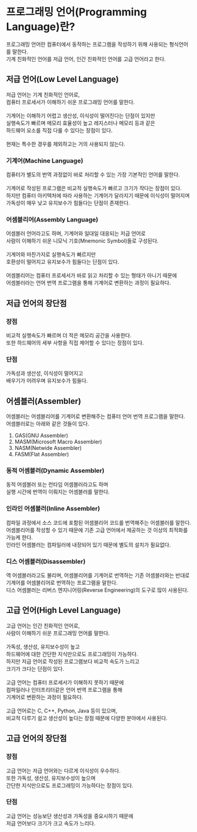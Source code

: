 # 프로그래밍 언어(Programming Language)란?
프로그래밍 언어란 컴퓨터에서 동작하는 프로그램을 작성하기 위해 사용되는 형식언어를 말한다.<br/>
기계 친화적인 언어를 저급 언어, 인간 친화적인 언어를 고급 언어라고 한다.
## 저급 언어(Low Level Language)
저급 언어는 기계 친화적인 언어로,<br/>
컴퓨터 프로세서가 이해하기 쉬운 프로그래밍 언어를 말한다.<br/>
<br/>
기계어는 이해하기 어렵고 생산성, 이식성이 떨어진다는 단점이 있지만<br/>
실행속도가 빠르며 메모리 효율성이 높고 레지스터나 메모리 등과 같은<br/>
하드웨어 요소를 직접 다룰 수 있다는 장점이 있다.<br/>
<br/>
현재는 특수한 경우를 제외하고는 거의 사용되지 않는다.

### 기계어(Machine Language)
컴퓨터가 별도의 번역 과정없이 바로 처리할 수 있는 가장 기본적인 언어를 말한다.
<br/>
<br/>
기계어로 작성된 프로그램은 비교적 실행속도가 빠르고 크기가 작다는 장점이 있다.<br/>
하지만 컴퓨터 아키텍처에 따라 사용하는 기계어가 달라지기 때문에 이식성이 떨어지며<br/>
가독성이 매우 낮고 유지보수가 힘들다는 단점이 존재한다.

### 어셈블리어(Assembly Language)
어셈블러 언어라고도 하며, 기계어와 일대일 대응되는 저급 언어로<br/>
사람이 이해하기 쉬운 니모닉 기호(Mnemonic Symbol)들로 구성된다.<br/>
<br/>
기계어와 마찬가지로 실행속도가 빠르지만<br/>
호환성이 떨어지고 유지보수가 힘들다는 단점이 있다.<br/>
<br/>
어셈블리어는 컴퓨터 프로세서가 바로 읽고 처리할 수 있는 형태가 아니기 때문에<br/>
어셈블러라는 언어 번역 프로그램을 통해 기계어로 변환하는 과정이 필요하다.

## 저급 언어의 장단점
### 장점
비교적 실행속도가 빠르며 더 적은 메모리 공간을 사용한다.<br/>
또한 하드웨어의 세부 사항을 직접 제어할 수 있다는 장점이 있다.
### 단점
가독성과 생산성, 이식성이 떨어지고<br/>
배우기가 어려우며 유지보수가 힘들다.
## 어셈블러(Assembler)
어셈블러는 어셈블리어를 기계어로 변환해주는 컴퓨터 언어 번역 프로그램을 말한다.<br/>
어셈블러로는 아래와 같은 것들이 있다.

1. GAS(GNU Assembler)
2. MASM(Microsoft Macro Assembler)
3. NASM(Netwide Assembler)
4. FASM(Flat Assembler)
### 동적 어셈블러(Dynamic Assembler)
동적 어셈블러 또는 런타임 어셈블러라고도 하며<br/>
실행 시간에 번역이 이뤄지는 어셈블러를 말한다.
### 인라인 어셈블러(Inline Assembler)
컴파일 과정에서 소스 코드에 포함된 어셈블리어 코드를 번역해주는 어셈블러를 말한다.<br/>
어셈블리어를 작성할 수 있기 때문에 기존 고급 언어에서 제공하는 것 이상의 최적화를 가능케 한다.<br/>
인라인 어셈블러는 컴파일러에 내장되어 있기 때문에 별도의 설치가 필요없다.
### 디스 어셈블러(Disassembler)
역 어셈블러라고도 불리며, 어셈블리어를 기계어로 번역하는 기존 어셈블러와는 반대로<br/>
기계어를 어셈블리어로 번역하는 프로그램을 말한다.<br/>
디스 어셈블러는 리버스 엔지니어링(Reverse Engineering)의 도구로 많이 사용된다.
## 고급 언어(High Level Language)
고급 언어는 인간 친화적인 언어로,<br/>
사람이 이해하기 쉬운 프로그래밍 언어를 말한다.<br/>
<br/>
가독성, 생산성, 유지보수성이 높고<br/>
하드웨어에 대한 간단한 지식만으로도 프로그래밍이 가능하다.<br/>
하지만 저급 언어로 작성된 프로그램보다 비교적 속도가 느리고<br/>
크기가 크다는 단점이 있다.<br/>
<br/>
고급 언어는 컴퓨터 프로세서가 이해하지 못하기 때문에<br/>
컴파일러나 인터프리터같은 언어 번역 프로그램을 통해<br/>
기계어로 변환하는 과정이 필요하다.<br/>
<br/>
고급 언어로는 C, C++, Python, Java 등이 있으며,<br/>
비교적 다루기 쉽고 생산성이 높다는 장점 때문에 다양한 분야에서 사용된다.

## 고급 언어의 장단점
### 장점
고급 언어는 저급 언어와는 다르게 이식성이 우수하다.<br/>
또한 가독성, 생산성, 유지보수성이 높으며<br/>
간단한 지식만으로도 프로그래밍이 가능하다는 장점이 있다.

### 단점
고급 언어는 성능보단 생산성과 가독성을 중요시하기 때문에<br/>
저급 언어보다 크기가 크고 속도가 느리다.